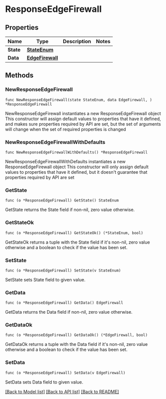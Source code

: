 # ResponseEdgeFirewall

## Properties

Name | Type | Description | Notes
------------ | ------------- | ------------- | -------------
**State** | [**StateEnum**](StateEnum.md) |  | 
**Data** | [**EdgeFirewall**](EdgeFirewall.md) |  | 

## Methods

### NewResponseEdgeFirewall

`func NewResponseEdgeFirewall(state StateEnum, data EdgeFirewall, ) *ResponseEdgeFirewall`

NewResponseEdgeFirewall instantiates a new ResponseEdgeFirewall object
This constructor will assign default values to properties that have it defined,
and makes sure properties required by API are set, but the set of arguments
will change when the set of required properties is changed

### NewResponseEdgeFirewallWithDefaults

`func NewResponseEdgeFirewallWithDefaults() *ResponseEdgeFirewall`

NewResponseEdgeFirewallWithDefaults instantiates a new ResponseEdgeFirewall object
This constructor will only assign default values to properties that have it defined,
but it doesn't guarantee that properties required by API are set

### GetState

`func (o *ResponseEdgeFirewall) GetState() StateEnum`

GetState returns the State field if non-nil, zero value otherwise.

### GetStateOk

`func (o *ResponseEdgeFirewall) GetStateOk() (*StateEnum, bool)`

GetStateOk returns a tuple with the State field if it's non-nil, zero value otherwise
and a boolean to check if the value has been set.

### SetState

`func (o *ResponseEdgeFirewall) SetState(v StateEnum)`

SetState sets State field to given value.


### GetData

`func (o *ResponseEdgeFirewall) GetData() EdgeFirewall`

GetData returns the Data field if non-nil, zero value otherwise.

### GetDataOk

`func (o *ResponseEdgeFirewall) GetDataOk() (*EdgeFirewall, bool)`

GetDataOk returns a tuple with the Data field if it's non-nil, zero value otherwise
and a boolean to check if the value has been set.

### SetData

`func (o *ResponseEdgeFirewall) SetData(v EdgeFirewall)`

SetData sets Data field to given value.



[[Back to Model list]](../README.md#documentation-for-models) [[Back to API list]](../README.md#documentation-for-api-endpoints) [[Back to README]](../README.md)


